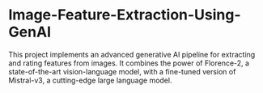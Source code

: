 # Image-Feature-Extraction-Using-GenAI
This project implements an advanced generative AI pipeline for extracting and rating features from images. It combines the power of Florence-2, a state-of-the-art vision-language model, with a fine-tuned version of Mistral-v3, a cutting-edge large language model.

